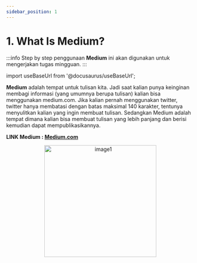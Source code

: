 ```yaml
---
sidebar_position: 1
---
```


# 1. What Is Medium?

:::info
Step by step penggunaan **Medium** ini akan digunakan untuk mengerjakan tugas mingguan.
:::

import useBaseUrl from '@docusaurus/useBaseUrl';

**Medium** adalah tempat untuk tulisan kita. Jadi saat kalian punya keinginan membagi informasi (yang umumnya berupa tulisan) kalian bisa menggunakan medium.com. Jika kalian pernah menggunakan twitter, twitter hanya membatasi dengan batas maksimal 140 karakter, tentunya menyulitkan kalian yang ingin membuat tulisan. Sedangkan Medium adalah tempat dimana kalian bisa membuat tulisan yang lebih panjang dan berisi kemudian dapat mempublikasikannya. 


**LINK Medium : [Medium.com](https://medium.com/)**

<center>
<img alt="image1" src={useBaseUrl('img/docs/medium1.jpeg')} height="300px"/>
</center>
